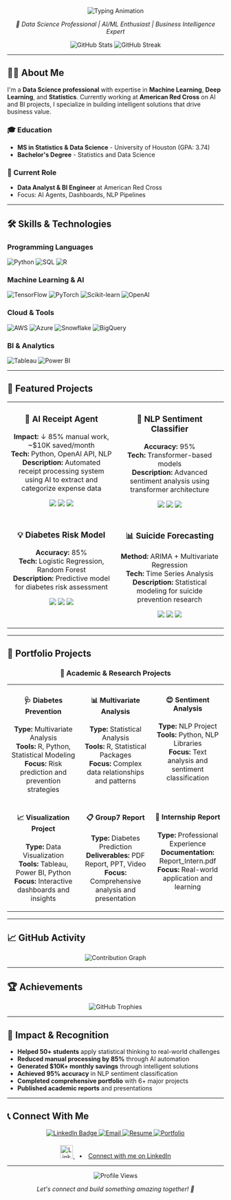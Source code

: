 <div align="center">
  <img src="https://readme-typing-svg.demolab.com/?lines=Karthik+Mettu+%7C+Data+Analyst+%7C+BI+Engineer+%7C+AI+Developer;&center=true&width=1000&height=45&color=58A6FF&vCenter=true&size=25&font=inter&weight=600" alt="Typing Animation" />
</div>

<div align="center">
  <p><em>🎯 Data Science Professional | AI/ML Enthusiast | Business Intelligence Expert</em></p>
</div>

<div align="center">
  <img src="https://github-readme-stats.vercel.app/api?username=karthik1636&show_icons=true&theme=dark&bg_color=0d1117&text_color=c9d1d9&icon_color=58a6ff&border_color=30363d&hide_border=false&include_all_commits=true&count_private=true" alt="GitHub Stats" />
  <img src="https://github-readme-streak-stats.herokuapp.com/?user=karthik1636&theme=dark&background=0d1117&stroke=58a6ff&ring=58a6ff&fire=58a6ff&currStreakNum=c9d1d9&sideNums=c9d1d9&currStreakLabel=58a6ff&sideLabels=c9d1d9&dates=7d8590" alt="GitHub Streak" />
</div>

---

## 👨‍💻 About Me

I'm a **Data Science professional** with expertise in **Machine Learning**, **Deep Learning**, and **Statistics**. Currently working at **American Red Cross** on AI and BI projects, I specialize in building intelligent solutions that drive business value.

### 🎓 Education
- **MS in Statistics & Data Science** - University of Houston (GPA: 3.74)
- **Bachelor's Degree** - Statistics and Data Science

### 🏢 Current Role
- **Data Analyst & BI Engineer** at American Red Cross
- Focus: AI Agents, Dashboards, NLP Pipelines

---

## 🛠️ Skills & Technologies

### Programming Languages
![Python](https://img.shields.io/badge/Python-3776AB?style=for-the-badge&logo=python&logoColor=white)
![SQL](https://img.shields.io/badge/SQL-4479A1?style=for-the-badge&logo=mysql&logoColor=white)
![R](https://img.shields.io/badge/R-276DC3?style=for-the-badge&logo=r&logoColor=white)

### Machine Learning & AI
![TensorFlow](https://img.shields.io/badge/TensorFlow-FF6F00?style=for-the-badge&logo=tensorflow&logoColor=white)
![PyTorch](https://img.shields.io/badge/PyTorch-EE4C2C?style=for-the-badge&logo=pytorch&logoColor=white)
![Scikit-learn](https://img.shields.io/badge/scikit--learn-F7931E?style=for-the-badge&logo=scikit-learn&logoColor=white)
![OpenAI](https://img.shields.io/badge/OpenAI-412991?style=for-the-badge&logo=openai&logoColor=white)

### Cloud & Tools
![AWS](https://img.shields.io/badge/AWS-232F3E?style=for-the-badge&logo=amazon-aws&logoColor=white)
![Azure](https://img.shields.io/badge/Azure-0078D4?style=for-the-badge&logo=microsoft-azure&logoColor=white)
![Snowflake](https://img.shields.io/badge/Snowflake-29B5E8?style=for-the-badge&logo=snowflake&logoColor=white)
![BigQuery](https://img.shields.io/badge/BigQuery-4285F4?style=for-the-badge&logo=google-cloud&logoColor=white)

### BI & Analytics
![Tableau](https://img.shields.io/badge/Tableau-E97627?style=for-the-badge&logo=tableau&logoColor=white)
![Power BI](https://img.shields.io/badge/Power_BI-F2C811?style=for-the-badge&logo=power-bi&logoColor=black)

---

## 🚀 Featured Projects

<table>
  <tr>
    <td width="50%" valign="top">
      <h3 align="center">🧾 AI Receipt Agent</h3>
      <p align="center">
        <strong>Impact:</strong> ↓ 85% manual work, ~$10K saved/month<br>
        <strong>Tech:</strong> Python, OpenAI API, NLP<br>
        <strong>Description:</strong> Automated receipt processing system using AI to extract and categorize expense data
      </p>
      <p align="center">
        <img src="https://img.shields.io/badge/Python-3776AB?style=for-the-badge&logo=python&logoColor=white" />
        <img src="https://img.shields.io/badge/OpenAI-412991?style=for-the-badge&logo=openai&logoColor=white" />
        <img src="https://img.shields.io/badge/NLP-000000?style=for-the-badge&logo=natural-language-processing&logoColor=white" />
      </p>
    </td>
    <td width="50%" valign="top">
      <h3 align="center">🧠 NLP Sentiment Classifier</h3>
      <p align="center">
        <strong>Accuracy:</strong> 95%<br>
        <strong>Tech:</strong> Transformer-based models<br>
        <strong>Description:</strong> Advanced sentiment analysis using transformer architecture
      </p>
      <p align="center">
        <img src="https://img.shields.io/badge/TensorFlow-FF6F00?style=for-the-badge&logo=tensorflow&logoColor=white" />
        <img src="https://img.shields.io/badge/PyTorch-EE4C2C?style=for-the-badge&logo=pytorch&logoColor=white" />
        <img src="https://img.shields.io/badge/Transformers-000000?style=for-the-badge&logo=huggingface&logoColor=white" />
      </p>
    </td>
  </tr>
  <tr>
    <td width="50%" valign="top">
      <h3 align="center">💡 Diabetes Risk Model</h3>
      <p align="center">
        <strong>Accuracy:</strong> 85%<br>
        <strong>Tech:</strong> Logistic Regression, Random Forest<br>
        <strong>Description:</strong> Predictive model for diabetes risk assessment
      </p>
      <p align="center">
        <img src="https://img.shields.io/badge/scikit--learn-F7931E?style=for-the-badge&logo=scikit-learn&logoColor=white" />
        <img src="https://img.shields.io/badge/Python-3776AB?style=for-the-badge&logo=python&logoColor=white" />
        <img src="https://img.shields.io/badge/ML-000000?style=for-the-badge&logo=machine-learning&logoColor=white" />
      </p>
    </td>
    <td width="50%" valign="top">
      <h3 align="center">📊 Suicide Forecasting</h3>
      <p align="center">
        <strong>Method:</strong> ARIMA + Multivariate Regression<br>
        <strong>Tech:</strong> Time Series Analysis<br>
        <strong>Description:</strong> Statistical modeling for suicide prevention research
      </p>
      <p align="center">
        <img src="https://img.shields.io/badge/R-276DC3?style=for-the-badge&logo=r&logoColor=white" />
        <img src="https://img.shields.io/badge/Python-3776AB?style=for-the-badge&logo=python&logoColor=white" />
        <img src="https://img.shields.io/badge/Statistics-000000?style=for-the-badge&logo=statistics&logoColor=white" />
      </p>
    </td>
  </tr>
</table>

---

## 📁 Portfolio Projects

<div align="center">
  <h3>🎯 Academic & Research Projects</h3>
</div>

<table>
  <tr>
    <td width="33%" valign="top">
      <h4 align="center">🩺 Diabetes Prevention</h4>
      <p align="center">
        <strong>Type:</strong> Multivariate Analysis<br>
        <strong>Tools:</strong> R, Python, Statistical Modeling<br>
        <strong>Focus:</strong> Risk prediction and prevention strategies
      </p>
    </td>
    <td width="33%" valign="top">
      <h4 align="center">📊 Multivariate Analysis</h4>
      <p align="center">
        <strong>Type:</strong> Statistical Analysis<br>
        <strong>Tools:</strong> R, Statistical Packages<br>
        <strong>Focus:</strong> Complex data relationships and patterns
      </p>
    </td>
    <td width="33%" valign="top">
      <h4 align="center">😊 Sentiment Analysis</h4>
      <p align="center">
        <strong>Type:</strong> NLP Project<br>
        <strong>Tools:</strong> Python, NLP Libraries<br>
        <strong>Focus:</strong> Text analysis and sentiment classification
      </p>
    </td>
  </tr>
  <tr>
    <td width="33%" valign="top">
      <h4 align="center">📈 Visualization Project</h4>
      <p align="center">
        <strong>Type:</strong> Data Visualization<br>
        <strong>Tools:</strong> Tableau, Power BI, Python<br>
        <strong>Focus:</strong> Interactive dashboards and insights
      </p>
    </td>
    <td width="33%" valign="top">
      <h4 align="center">📋 Group7 Report</h4>
      <p align="center">
        <strong>Type:</strong> Diabetes Prediction<br>
        <strong>Deliverables:</strong> PDF Report, PPT, Video<br>
        <strong>Focus:</strong> Comprehensive analysis and presentation
      </p>
    </td>
    <td width="33%" valign="top">
      <h4 align="center">💼 Internship Report</h4>
      <p align="center">
        <strong>Type:</strong> Professional Experience<br>
        <strong>Documentation:</strong> Report_Intern.pdf<br>
        <strong>Focus:</strong> Real-world application and learning
      </p>
    </td>
  </tr>
</table>

---

## 📈 GitHub Activity

<div align="center">
  <img src="https://github-readme-activity-graph.vercel.app/graph?username=karthik1636&theme=dark&bg_color=0d1117&color=58a6ff&line=58a6ff&point=c9d1d9&area=true&hide_border=true" alt="Contribution Graph" />
</div>

---

## 🏆 Achievements

<div align="center">
  <img src="https://github-profile-trophy.vercel.app/?username=karthik1636&theme=dark&no-frame=true&no-bg=false&margin-w=4&row=1&column=6" alt="GitHub Trophies" />
</div>

---

## 🌟 Impact & Recognition

- **Helped 50+ students** apply statistical thinking to real-world challenges
- **Reduced manual processing by 85%** through AI automation
- **Generated $10K+ monthly savings** through intelligent solutions
- **Achieved 95% accuracy** in NLP sentiment classification
- **Completed comprehensive portfolio** with 6+ major projects
- **Published academic reports** and presentations

---

## 📞 Connect With Me

<div align="center">
  <a href="https://www.linkedin.com/in/karthik-mettu/" target="_blank">
    <img src="https://img.shields.io/badge/LinkedIn-Karthik_Mettu-0077B5?style=flat&logo=linkedin&logoColor=white" alt="LinkedIn Badge" />
  </a>
  <a href="mailto:karthikr.mettu@gmail.com">
    <img src="https://img.shields.io/badge/Gmail-D14836?style=for-the-badge&logo=gmail&logoColor=white" alt="Email" />
  </a>
  <a href="https://github.com/karthik1636/karthik1636/blob/main/DS_Resume_Com.pdf">
    <img src="https://img.shields.io/badge/Resume-4285F4?style=for-the-badge&logo=read-the-docs&logoColor=white" alt="Resume" />
  </a>
  <a href="https://karthik1636.github.io">
    <img src="https://img.shields.io/badge/Portfolio-000000?style=for-the-badge&logo=About.me&logoColor=white" alt="Portfolio" />
  </a>
</div>

<div align="center" style="margin-top: 20px;">
  <a href="https://www.linkedin.com/in/karthik-mettu/" target="_blank" title="LinkedIn">
    <img src="https://cdn.jsdelivr.net/gh/devicons/devicon/icons/linkedin/linkedin-original.svg" alt="LinkedIn" width="30"/>
  </a>
  <span style="margin: 0 10px;">•</span>
  <a href="https://www.linkedin.com/in/karthik-mettu/" target="_blank">Connect with me on LinkedIn</a>
</div>

---

<div align="center">
  <img src="https://komarev.com/ghpvc/?username=karthik1636&style=flat-square&color=58a6ff" alt="Profile Views" />
  <p><em>Let's connect and build something amazing together! 🚀</em></p>
</div>

<!-- Open Graph Tags for Social Media -->
<meta property="og:title" content="Karthik Mettu | Data Analyst & AI Engineer" />
<meta property="og:description" content="BI | NLP | GenAI Developer | MS Stats & DS @ University of Houston" />
<meta property="og:image" content="https://karthik1636.github.io/banner.png" />
<meta property="og:url" content="https://karthik1636.github.io" />
<meta name="twitter:card" content="summary_large_image" />
